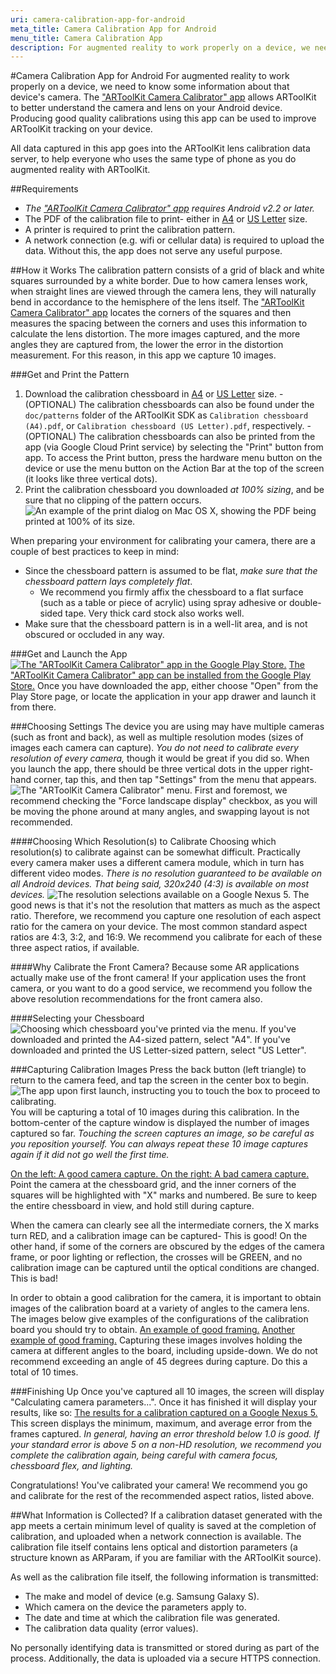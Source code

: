 ```yaml
---
uri: camera-calibration-app-for-android
meta_title: Camera Calibration App for Android
menu_title: Camera Calibration App
description: For augmented reality to work properly on a device, we need to know some information about that device's camera.
---
```


#Camera Calibration App for Android
For augmented reality to work properly on a device, we need to know some information about that device's camera. The ["ARToolKit Camera Calibrator" app][playstore] allows ARToolKit to better understand the camera and lens on your Android device. Producing good quality calibrations using this app can be used to improve ARToolKit tracking on your device.

All data captured in this app goes into the ARToolKit lens calibration data server, to help everyone who uses the same type of phone as you do augmented reality with ARToolKit.

##Requirements
* *The ["ARToolKit Camera Calibrator" app][playstore] requires Android v2.2 or later.*
* The PDF of the calibration file to print- either in [A4][patterna4] or [US Letter][patternus] size.
* A printer is required to print the calibration pattern.
* A network connection (e.g. wifi or cellular data) is required to upload the data. Without this, the app does not serve any useful purpose.


##How it Works
The calibration pattern consists of a grid of black and white squares surrounded by a white border. Due to how camera lenses work, when straight lines are viewed through the camera lens, they will naturally bend in accordance to the hemisphere of the lens itself. The ["ARToolKit Camera Calibrator" app][playstore] locates the corners of the squares and then measures the spacing between the corners and uses this information to calculate the lens distortion. The more images captured, and the more angles they are captured from, the lower the error in the distortion measurement. For this reason, in this app we capture 10 images.

###Get and Print the Pattern
1.   Download the calibration chessboard in [A4][patterna4] or [US Letter][patternus] size.
    -   (OPTIONAL) The calibration chessboards can also be found under the `doc/patterns` folder of the ARToolKit SDK as `Calibration chessboard (A4).pdf`, or `Calibration chessboard (US Letter).pdf`, respectively.
    -   (OPTIONAL) The calibration chessboards can also be printed from the app (via Google Cloud Print service) by selecting the "Print" button from app. To access the Print button, press the hardware menu button on the device or use the menu button on the Action Bar at the top of the screen (it looks like three vertical dots).
2.   Print the calibration chessboard you downloaded *at 100% sizing*, and be sure that no clipping of the pattern occurs.
![An example of the print dialog on Mac OS X, showing the PDF being printed at 100% of its size.][print_dialog]

When preparing your environment for calibrating your camera, there are a couple of best practices to keep in mind:

-   Since the chessboard pattern is assumed to be flat, *make sure that the chessboard pattern lays completely flat*.
    -   We recommend you firmly affix the chessboard to a flat surface (such as a table or piece of acrylic) using spray adhesive or double-sided tape. Very thick card stock also works well.
-   Make sure that the chessboard pattern is in a well-lit area, and is not obscured or occluded in any way.


###Get and Launch the App
[![The "ARToolKit Camera Calibrator" app in the Google Play Store.][play_store]][playstore]
[The "ARToolKit Camera Calibrator" app can be installed from the Google Play Store.][playstore] Once you have downloaded the app, either choose "Open" from the Play Store page, or locate the application in your app drawer and launch it from there.

###Choosing Settings
The device you are using may have multiple cameras (such as front and back), as well as multiple resolution modes (sizes of images each camera can capture). _You do not need to calibrate every resolution of every camera,_ though it would be great if you did so. When you launch the app, there should be three vertical dots in the upper right-hand corner, tap this, and then tap "Settings" from the menu that appears.
![The "ARToolKit Camera Calibrator" menu.][menu]
First and foremost, we recommend checking the "Force landscape display" checkbox, as you will be moving the phone around at many angles, and swapping layout is not recommended.

####Choosing Which Resolution(s) to Calibrate
Choosing which resolution(s) to calibrate against can be somewhat difficult. Practically every camera maker uses a different camera module, which in turn has different video modes. *There is no resolution guaranteed to be available on all Android devices. That being said, 320x240 (4:3) is available on most devices.*
![The resolution selections available on a Google Nexus 5.][resolutions]
The good news is that it's not the resolution that matters as much as the aspect ratio. Therefore, we recommend you capture one resolution of each aspect ratio for the camera on your device. The most common standard aspect ratios are 4:3, 3:2, and 16:9. We recommend you calibrate for each of these three aspect ratios, if available.

####Why Calibrate the Front Camera?
Because some AR applications actually make use of the front camera! If your application uses the front camera, or you want to do a good service, we recommend you follow the above resolution recommendations for the front camera also.

####Selecting your Chessboard
![Choosing which chessboard you've printed via the menu.][paper]
If you've downloaded and printed the A4-sized pattern, select "A4". If you've downloaded and printed the US Letter-sized pattern, select "US Letter".

###Capturing Calibration Images
Press the back button (left triangle) to return to the camera feed, and tap the screen in the center box to begin.
![The app upon first launch, instructing you to touch the box to proceed to calibrating.][beginning]
You will be capturing a total of 10 images during this calibration. In the bottom-center of the capture window is displayed the number of images captured so far. *Touching the screen captures an image, so be careful as you reposition yourself. You can always repeat these 10 image captures again if it did not go well the first time.*

[On the left: A good camera capture. On the right: A bad camera capture.][good_bad]
Point the camera at the chessboard grid, and the inner corners of the squares will be highlighted with "X" marks and numbered. Be sure to keep the entire chessboard in view, and hold still during capture.

When the camera can clearly see all the intermediate corners, the X marks turn RED, and a calibration image can be captured- This is good! On the other hand, if some of the corners are obscured by the edges of the camera frame, or poor lighting or reflection, the crosses will be GREEN, and no calibration image can be captured until the optical conditions are changed. This is bad!

In order to obtain a good calibration for the camera, it is important to obtain images of the calibration board at a variety of angles to the camera lens. The images below give examples of the configurations of the calibration board you should try to obtain.
[An example of good framing.][framed1] [Another example of good framing.][framed2]
Capturing these images involves holding the camera at different angles to the board, including upside-down. We do not recommend exceeding an angle of 45 degrees during capture. Do this a total of 10 times.

###Finishing Up
Once you've captured all 10 images, the screen will display "Calculating camera parameters...". Once it has finished it will display your results, like so:
[The results for a calibration captured on a Google Nexus 5.][results]
This screen displays the minimum, maximum, and average error from the frames captured. *In general, having an error threshold below 1.0 is good. If your standard error is above 5 on a non-HD resolution, we recommend you complete the calibration again, being careful with camera focus, chessboard flex, and lighting.*

Congratulations! You've calibrated your camera! We recommend you go and calibrate for the rest of the recommended aspect ratios, listed above.

##What Information is Collected?
If a calibration dataset generated with the app meets a certain minimum level of quality is saved at the completion of calibration, and uploaded when a network connection is available. The calibration file itself contains lens optical and distortion parameters (a structure known as ARParam, if you are familiar with the ARToolKit source).

As well as the calibration file itself, the following information is transmitted:

-   The make and model of device (e.g. Samsung Galaxy S).
-   Which camera on the device the parameters apply to.
-   The date and time at which the calibration file was generated.
-   The calibration data quality (error values).

No personally identifying data is transmitted or stored during as part of the process. Additionally, the data is uploaded via a secure HTTPS connection.

[playstore]:https://play.google.com/store/apps/details?id=com.artoolworks.ar.utils.calib_camera
[patterna4]: http://artoolkit.org/docs/Calibration%20chessboard%20(A4).pdf
[patternus]: http://artoolkit.org/docs/Calibration%20chessboard%20(US%20Letter).pdf
[print_dialog]: ../_media/print_dialog.png
[play_store]: ../_media/play_store.png
[menu]: ../_media/menu.png
[resolutions]: ../_media/resolutions.png
[cameras]: ../_media/cameras.png
[paper]: ../_media/paper.png
[beginning]: ../_media/beginning.png
[good_bad]: ../_media/good_bad.png
[framed1]: ../_media/framed1.png
[framed2]: ../_media/framed2.png
[results]: ../_media/results.png
